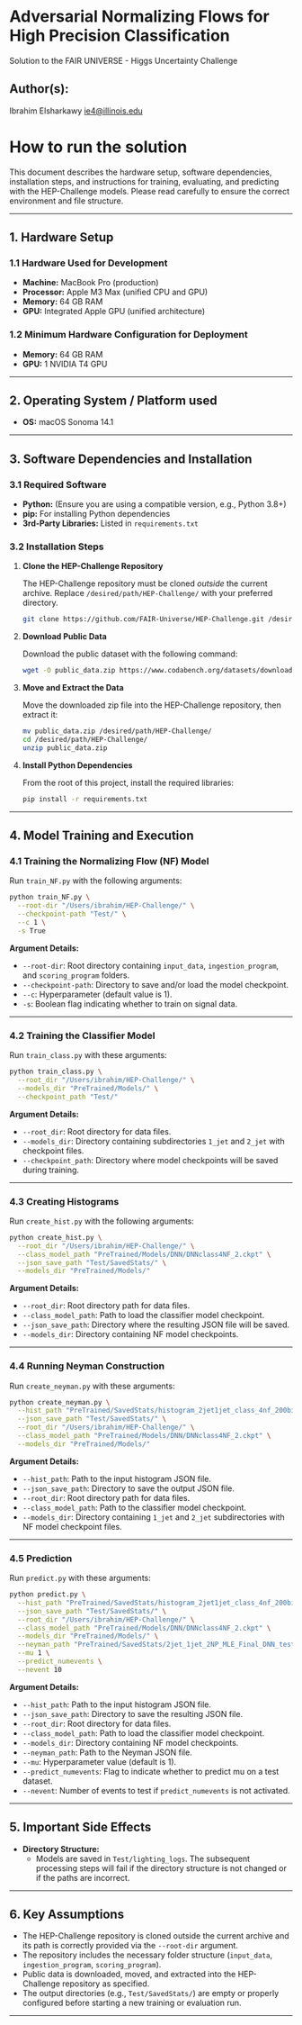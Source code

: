 # Adversarial Normalizing Flows for High Precision Classification
Solution to the FAIR UNIVERSE - Higgs Uncertainty Challenge
## Author(s): 
Ibrahim Elsharkawy ie4@illinois.edu

# How to run the solution 
This document describes the hardware setup, software dependencies, installation steps, and instructions for training, evaluating, and predicting with the HEP-Challenge models. Please read carefully to ensure the correct environment and file structure.

---

## 1. Hardware Setup

### 1.1 Hardware Used for Development
- **Machine:** MacBook Pro (production)
- **Processor:** Apple M3 Max (unified CPU and GPU)
- **Memory:** 64 GB RAM
- **GPU:** Integrated Apple GPU (unified architecture)

### 1.2 Minimum Hardware Configuration for Deployment
- **Memory:** 64 GB RAM
- **GPU:** 1 NVIDIA T4 GPU

---

## 2. Operating System / Platform used
- **OS:** macOS Sonoma 14.1

---

## 3. Software Dependencies and Installation

### 3.1 Required Software
- **Python:** (Ensure you are using a compatible version, e.g., Python 3.8+)
- **pip:** For installing Python dependencies
- **3rd-Party Libraries:** Listed in `requirements.txt`  

### 3.2 Installation Steps

1. **Clone the HEP-Challenge Repository**

   The HEP-Challenge repository must be cloned *outside* the current archive. Replace `/desired/path/HEP-Challenge/` with your preferred directory.

   ```bash
   git clone https://github.com/FAIR-Universe/HEP-Challenge.git /desired/path/HEP-Challenge/
   ```

2. **Download Public Data**

   Download the public dataset with the following command:

   ```bash
   wget -O public_data.zip https://www.codabench.org/datasets/download/b9e59d0a-4db3-4da4-b1f8-3f609d1835b2/
   ```

3. **Move and Extract the Data**

   Move the downloaded zip file into the HEP-Challenge repository, then extract it:

   ```bash
   mv public_data.zip /desired/path/HEP-Challenge/
   cd /desired/path/HEP-Challenge/
   unzip public_data.zip
   ```

4. **Install Python Dependencies**

   From the root of this project, install the required libraries:

   ```bash
   pip install -r requirements.txt
   ```

---

## 4. Model Training and Execution

### 4.1 Training the Normalizing Flow (NF) Model

Run `train_NF.py` with the following arguments:

```bash
python train_NF.py \
  --root-dir "/Users/ibrahim/HEP-Challenge/" \
  --checkpoint-path "Test/" \
  --c 1 \
  -s True
```

**Argument Details:**
- `--root-dir`: Root directory containing `input_data`, `ingestion_program`, and `scoring_program` folders.
- `--checkpoint-path`: Directory to save and/or load the model checkpoint.
- `--c`: Hyperparameter (default value is 1).
- `-s`: Boolean flag indicating whether to train on signal data.

---

### 4.2 Training the Classifier Model

Run `train_class.py` with these arguments:

```bash
python train_class.py \
  --root_dir "/Users/ibrahim/HEP-Challenge/" \
  --models_dir "PreTrained/Models/" \
  --checkpoint_path "Test/"
```

**Argument Details:**
- `--root_dir`: Root directory for data files.
- `--models_dir`: Directory containing subdirectories `1_jet` and `2_jet` with checkpoint files.
- `--checkpoint_path`: Directory where model checkpoints will be saved during training.

---

### 4.3 Creating Histograms

Run `create_hist.py` with the following arguments:

```bash
python create_hist.py \
  --root_dir "/Users/ibrahim/HEP-Challenge/" \
  --class_model_path "PreTrained/Models/DNN/DNNclass4NF_2.ckpt" \
  --json_save_path "Test/SavedStats/" \
  --models_dir "PreTrained/Models/"
```

**Argument Details:**
- `--root_dir`: Root directory path for data files.
- `--class_model_path`: Path to load the classifier model checkpoint.
- `--json_save_path`: Directory where the resulting JSON file will be saved.
- `--models_dir`: Directory containing NF model checkpoints.

---

### 4.4 Running Neyman Construction

Run `create_neyman.py` with these arguments:

```bash
python create_neyman.py \
  --hist_path "PreTrained/SavedStats/histogram_2jet1jet_class_4nf_200bins.json" \
  --json_save_path "Test/SavedStats/" \
  --root_dir "/Users/ibrahim/HEP-Challenge/" \
  --class_model_path "PreTrained/Models/DNN/DNNclass4NF_2.ckpt" \
  --models_dir "PreTrained/Models/"
```

**Argument Details:**
- `--hist_path`: Path to the input histogram JSON file.
- `--json_save_path`: Directory to save the output JSON file.
- `--root_dir`: Root directory path for data files.
- `--class_model_path`: Path to the classifier model checkpoint.
- `--models_dir`: Directory containing `1_jet` and `2_jet` subdirectories with NF model checkpoint files.

---

### 4.5 Prediction

Run `predict.py` with these arguments:

```bash
python predict.py \
  --hist_path "PreTrained/SavedStats/histogram_2jet1jet_class_4nf_200bins.json" \
  --json_save_path "Test/SavedStats/" \
  --root_dir "/Users/ibrahim/HEP-Challenge/" \
  --class_model_path "PreTrained/Models/DNN/DNNclass4NF_2.ckpt" \
  --models_dir "PreTrained/Models/" \
  --neyman_path "PreTrained/SavedStats/2jet_1jet_2NP_MLE_Final_DNN_test_4NF_200.json" \
  --mu 1 \
  --predict_numevents \
  --nevent 10
```

**Argument Details:**
- `--hist_path`: Path to the input histogram JSON file.
- `--json_save_path`: Directory to save the resulting JSON file.
- `--root_dir`: Root directory for data files.
- `--class_model_path`: Path to load the classifier model checkpoint.
- `--models_dir`: Directory containing NF model checkpoints.
- `--neyman_path`: Path to the Neyman JSON file.
- `--mu`: Hyperparameter value (default is 1).
- `--predict_numevents`: Flag to indicate whether to predict mu on a test dataset.
- `--nevent`: Number of events to test if `predict_numevents` is not activated.

---

## 5. Important Side Effects

- **Directory Structure:**  
  - Models are saved in `Test/lighting_logs`. The subsequent processing steps will fail if the directory structure is not changed or if the paths are incorrect.

---

## 6. Key Assumptions

- The HEP-Challenge repository is cloned outside the current archive and its path is correctly provided via the `--root-dir` argument.
- The repository includes the necessary folder structure (`input_data`, `ingestion_program`, `scoring_program`).
- Public data is downloaded, moved, and extracted into the HEP-Challenge repository as specified.
- The output directories (e.g., `Test/SavedStats/`) are empty or properly configured before starting a new training or evaluation run.

---

```